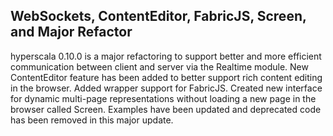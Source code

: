 ## WebSockets, ContentEditor, FabricJS, Screen, and Major Refactor

hyperscala 0.10.0 is a major refactoring to support better and more efficient communication between client and server via
the Realtime module. New ContentEditor feature has been added to better support rich content editing in the browser.
Added wrapper support for FabricJS. Created new interface for dynamic multi-page representations without loading a new
page in the browser called Screen. Examples have been updated and deprecated code has been removed in this major update.